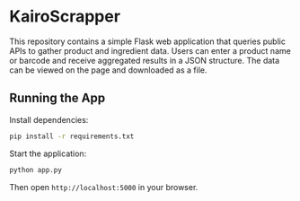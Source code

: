 # KairoScrapper

This repository contains a simple Flask web application that queries public APIs to gather product and ingredient data. Users can enter a product name or barcode and receive aggregated results in a JSON structure. The data can be viewed on the page and downloaded as a file.

## Running the App

Install dependencies:

```bash
pip install -r requirements.txt
```

Start the application:

```bash
python app.py
```

Then open `http://localhost:5000` in your browser.
